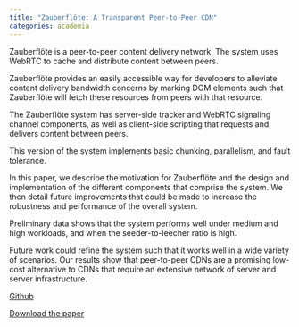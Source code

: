 ```yaml
---
title: "Zauberflöte: A Transparent Peer-to-Peer CDN"
categories: academia
---
```


Zauberflöte is a peer-to-peer content delivery network. The system uses WebRTC to cache and distribute content between peers.

Zauberflöte provides an easily accessible way for developers to alleviate content delivery bandwidth concerns by marking DOM elements such that Zauberflöte will fetch these resources from peers with that resource.

The Zauberflöte system has server-side tracker and WebRTC signaling channel components, as well as client-side scripting that requests and delivers content between peers.

This version of the system implements basic chunking, parallelism, and fault tolerance.

In this paper, we describe the motivation for Zauberflöte and the design and implementation of the different components that comprise the system. We then detail future improvements that could be made to increase the robustness and performance of the overall system.

Preliminary data shows that the system performs well under medium and high workloads, and when the seeder-to-leecher ratio is high.

Future work could refine the system such that it works well in a wide variety of scenarios. Our results show that peer-to-peer CDNs are a promising low-cost alternative to CDNs that require an extensive network of server and server infrastructure.

[Github](https://github.com/anishathalye/zauberflote)

[Download the paper](/assets/docs/zauberflote-2015.pdf)
